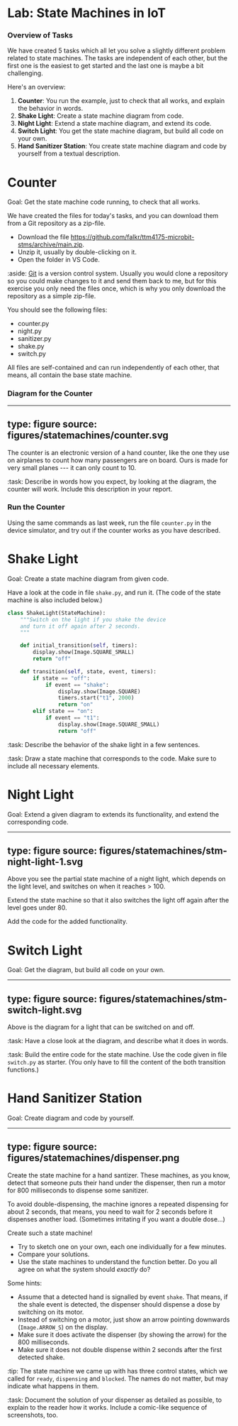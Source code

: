 

# Lab: State Machines in IoT


### Overview of Tasks

We have created 5 tasks which all let you solve a slightly different problem related to state machines. 
The tasks are independent of each other, but the first one is the easiest to get started and the last one is maybe a bit challenging.

Here's an overview:

1. **Counter**: You run the example, just to check that all works, and explain the behavior in words.
2. **Shake Light**: Create a state machine diagram from code.
3. **Night Light**: Extend a state machine diagram, and extend its code.
4. **Switch Light**: You get the state machine diagram, but build all code on your own.
5. **Hand Sanitizer Station**: You create state machine diagram and code by yourself from a textual description.




# Counter

Goal: Get the state machine code running, to check that all works.


We have created the files for today's tasks, and you can download them from a Git repository as a zip-file. 

* Download the file <https://github.com/falkr/ttm4175-microbit-stms/archive/main.zip>.
* Unzip it, usually by double-clicking on it.
* Open the folder in VS Code.

:aside: [Git](https://git-scm.com) is a version control system. Usually you would clone a repository so you could make changes to it and send them back to me, but for this exercise you only need the files once, which is why you only download the repository as a simple zip-file.


You should see the following files:

* counter.py
* night.py
* sanitizer.py
* shake.py
* switch.py


All files are self-contained and can run independently of each other, that means, all contain the base state machine.


### Diagram for the Counter

---
type: figure
source: figures/statemachines/counter.svg
---

The counter is an electronic version of a hand counter, like the one they use on airplanes to count how many passengers are on board. Ours is made for very small planes --- it can only count to 10.

:task: Describe in words how you expect, by looking at the diagram, the counter will work. Include this description in your report.


### Run the Counter

Using the same commands as last week, run the file `counter.py` in the device simulator, and try out if the counter works as you have described. 





# Shake Light

Goal: Create a state machine diagram from given code.


Have a look at the code in file `shake.py`, and run it. (The code of the state machine is also included below.) 

```python
class ShakeLight(StateMachine):
    """Switch on the light if you shake the device
    and turn it off again after 2 seconds.
    """

    def initial_transition(self, timers):
        display.show(Image.SQUARE_SMALL)
        return "off"

    def transition(self, state, event, timers):
        if state == "off":
            if event == "shake":
                display.show(Image.SQUARE)
                timers.start("t1", 2000)
                return "on"
        elif state == "on":
            if event == "t1":
                display.show(Image.SQUARE_SMALL)
                return "off"
```

:task: Describe the behavior of the shake light in a few sentences.


:task: Draw a state machine that corresponds to the code. Make sure to include all necessary elements. 


# Night Light

Goal: Extend a given diagram to extends its functionality, and extend the corresponding code.


---
type: figure
source: figures/statemachines/stm-night-light-1.svg
---

Above you see the partial state machine of a night light, which depends on the light level, and switches on when it reaches > 100. 

Extend the state machine so that it also switches the light off again after the level goes under 80.

Add the code for the added functionality.


# Switch Light

Goal: Get the diagram, but build all code on your own.


---
type: figure
source: figures/statemachines/stm-switch-light.svg
---

Above is the diagram for a light that can be switched on and off. 

:task: Have a close look at the diagram, and describe what it does in words. 


:task: Build the entire code for the state machine. Use the code given in file `switch.py` as starter. (You only have to fill the content of the both transition functions.)


# Hand Sanitizer Station

Goal: Create diagram and code by yourself.

---
type: figure
source: figures/statemachines/dispenser.png
---

Create the state machine for a hand santizer. 
These machines, as you know, detect that someone puts their hand under the dispenser, then run a motor for 800 milliseconds to dispense some sanitizer. 

To avoid double-dispensing, the machine ignores a repeated dispensing for about 2 seconds, that means, you need to wait for 2 seconds before it dispenses another load. (Sometimes irritating if you want a double dose...)

Create such a state machine! 

* Try to sketch one on your own, each one individually for a few minutes. 
* Compare your solutions.
* Use the state machines to understand the function better. Do you all agree on what the system should _exactly_ do? 

Some hints:

* Assume that a detected hand is signalled by event `shake`. That means, if the shale event is detected, the dispenser should dispense a dose by switching on its motor.
* Instead of switching on a motor, just show an arrow pointing downwards (`Image.ARROW_S`) on the display.
* Make sure it does activate the dispenser (by showing the arrow) for the 800 milliseconds.
* Make sure it does not double dispense within 2 seconds after the first detected shake.


:tip: The state machine we came up with has three control states, which we called for `ready`, `dispensing` and `blocked`. The names do not matter, but may indicate what happens in them.


:task: Document the solution of your dispenser as detailed as possible, to explain to the reader how it works. Include a comic-like sequence of screenshots, too.

